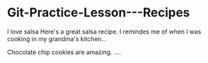 # Git-Practice-Lesson---Recipes

I love salsa
Here's a great salsa recipe. I remindes me of when I was cooking in my grandma's kitchen...

Chocolate chip cookies are amazing.  ....
